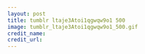 ```yaml
---
layout: post
title: tumblr ltaje3Atoi1qgwqw9o1 500
image: tumblr_ltaje3Atoi1qgwqw9o1_500.gif
credit_name: 
credit_url:
---
```


